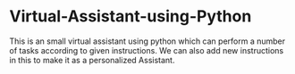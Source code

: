 # Virtual-Assistant-using-Python
This is an small virtual assistant using python which can perform a number of tasks according to given instructions. We can also add new instructions in this to make it as a personalized Assistant.
